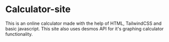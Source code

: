 # Calculator-site
This is an online calculator made with the help of HTML, TailwindCSS and basic javascript. This site also uses desmos API for it's graphing calculator functionality.

